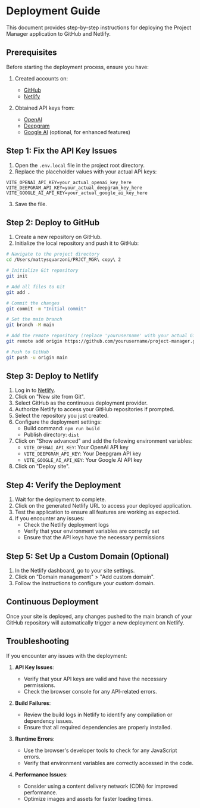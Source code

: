 # Deployment Guide

This document provides step-by-step instructions for deploying the Project Manager application to GitHub and Netlify.

## Prerequisites

Before starting the deployment process, ensure you have:

1. Created accounts on:
   - [GitHub](https://github.com/)
   - [Netlify](https://www.netlify.com/)

2. Obtained API keys from:
   - [OpenAI](https://platform.openai.com/account/api-keys)
   - [Deepgram](https://console.deepgram.com/)
   - [Google AI](https://ai.google.dev/) (optional, for enhanced features)

## Step 1: Fix the API Key Issues

1. Open the `.env.local` file in the project root directory.
2. Replace the placeholder values with your actual API keys:

```
VITE_OPENAI_API_KEY=your_actual_openai_key_here
VITE_DEEPGRAM_API_KEY=your_actual_deepgram_key_here
VITE_GOOGLE_AI_API_KEY=your_actual_google_ai_key_here
```

3. Save the file.

## Step 2: Deploy to GitHub

1. Create a new repository on GitHub.
2. Initialize the local repository and push it to GitHub:

```bash
# Navigate to the project directory
cd /Users/mattysquarzoni/PRJCT_MGR\ copy\ 2

# Initialize Git repository
git init

# Add all files to Git
git add .

# Commit the changes
git commit -m "Initial commit"

# Set the main branch
git branch -M main

# Add the remote repository (replace 'yourusername' with your actual GitHub username)
git remote add origin https://github.com/yourusername/project-manager.git

# Push to GitHub
git push -u origin main
```

## Step 3: Deploy to Netlify

1. Log in to [Netlify](https://app.netlify.com/).
2. Click on "New site from Git".
3. Select GitHub as the continuous deployment provider.
4. Authorize Netlify to access your GitHub repositories if prompted.
5. Select the repository you just created.
6. Configure the deployment settings:
   - Build command: `npm run build`
   - Publish directory: `dist`
7. Click on "Show advanced" and add the following environment variables:
   - `VITE_OPENAI_API_KEY`: Your OpenAI API key
   - `VITE_DEEPGRAM_API_KEY`: Your Deepgram API key
   - `VITE_GOOGLE_AI_API_KEY`: Your Google AI API key
8. Click on "Deploy site".

## Step 4: Verify the Deployment

1. Wait for the deployment to complete.
2. Click on the generated Netlify URL to access your deployed application.
3. Test the application to ensure all features are working as expected.
4. If you encounter any issues:
   - Check the Netlify deployment logs
   - Verify that your environment variables are correctly set
   - Ensure that the API keys have the necessary permissions

## Step 5: Set Up a Custom Domain (Optional)

1. In the Netlify dashboard, go to your site settings.
2. Click on "Domain management" > "Add custom domain".
3. Follow the instructions to configure your custom domain.

## Continuous Deployment

Once your site is deployed, any changes pushed to the main branch of your GitHub repository will automatically trigger a new deployment on Netlify.

## Troubleshooting

If you encounter any issues with the deployment:

1. **API Key Issues**:
   - Verify that your API keys are valid and have the necessary permissions.
   - Check the browser console for any API-related errors.

2. **Build Failures**:
   - Review the build logs in Netlify to identify any compilation or dependency issues.
   - Ensure that all required dependencies are properly installed.

3. **Runtime Errors**:
   - Use the browser's developer tools to check for any JavaScript errors.
   - Verify that environment variables are correctly accessed in the code.

4. **Performance Issues**:
   - Consider using a content delivery network (CDN) for improved performance.
   - Optimize images and assets for faster loading times. 